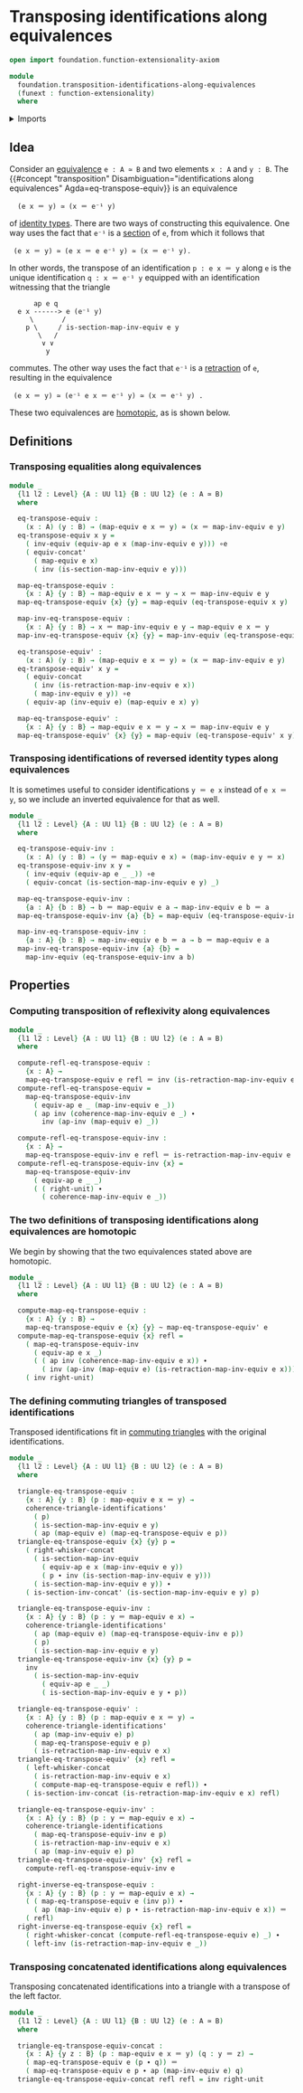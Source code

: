 # Transposing identifications along equivalences

```agda
open import foundation.function-extensionality-axiom

module
  foundation.transposition-identifications-along-equivalences
  (funext : function-extensionality)
  where
```

<details><summary>Imports</summary>

```agda
open import foundation.action-on-identifications-functions
open import foundation.commuting-triangles-of-identifications funext
open import foundation.identity-types funext
open import foundation.universe-levels

open import foundation-core.equivalences
open import foundation-core.homotopies
open import foundation-core.whiskering-identifications-concatenation
```

</details>

## Idea

Consider an [equivalence](foundation-core.equivalences.md) `e : A ≃ B` and two
elements `x : A` and `y : B`. The
{{#concept "transposition" Disambiguation="identifications along equivalences" Agda=eq-transpose-equiv}}
is an equivalence

```text
  (e x ＝ y) ≃ (x ＝ e⁻¹ y)
```

of [identity types](foundation-core.identity-types.md). There are two ways of
constructing this equivalence. One way uses the fact that `e⁻¹` is a
[section](foundation-core.sections.md) of `e`, from which it follows that

```text
 (e x ＝ y) ≃ (e x ＝ e e⁻¹ y) ≃ (x ＝ e⁻¹ y).
```

In other words, the transpose of an identification `p : e x ＝ y` along `e` is
the unique identification `q : x ＝ e⁻¹ y` equipped with an identification
witnessing that the triangle

```text
      ap e q
  e x ------> e (e⁻¹ y)
     \       /
    p \     / is-section-map-inv-equiv e y
       \   /
        ∨ ∨
         y
```

commutes. The other way uses the fact that `e⁻¹` is a
[retraction](foundation-core.retractions.md) of `e`, resulting in the
equivalence

```text
 (e x ＝ y) ≃ (e⁻¹ e x ＝ e⁻¹ y) ≃ (x ＝ e⁻¹ y) .
```

These two equivalences are [homotopic](foundation-core.homotopies.md), as is
shown below.

## Definitions

### Transposing equalities along equivalences

```agda
module _
  {l1 l2 : Level} {A : UU l1} {B : UU l2} (e : A ≃ B)
  where

  eq-transpose-equiv :
    (x : A) (y : B) → (map-equiv e x ＝ y) ≃ (x ＝ map-inv-equiv e y)
  eq-transpose-equiv x y =
    ( inv-equiv (equiv-ap e x (map-inv-equiv e y))) ∘e
    ( equiv-concat'
      ( map-equiv e x)
      ( inv (is-section-map-inv-equiv e y)))

  map-eq-transpose-equiv :
    {x : A} {y : B} → map-equiv e x ＝ y → x ＝ map-inv-equiv e y
  map-eq-transpose-equiv {x} {y} = map-equiv (eq-transpose-equiv x y)

  map-inv-eq-transpose-equiv :
    {x : A} {y : B} → x ＝ map-inv-equiv e y → map-equiv e x ＝ y
  map-inv-eq-transpose-equiv {x} {y} = map-inv-equiv (eq-transpose-equiv x y)

  eq-transpose-equiv' :
    (x : A) (y : B) → (map-equiv e x ＝ y) ≃ (x ＝ map-inv-equiv e y)
  eq-transpose-equiv' x y =
    ( equiv-concat
      ( inv (is-retraction-map-inv-equiv e x))
      ( map-inv-equiv e y)) ∘e
    ( equiv-ap (inv-equiv e) (map-equiv e x) y)

  map-eq-transpose-equiv' :
    {x : A} {y : B} → map-equiv e x ＝ y → x ＝ map-inv-equiv e y
  map-eq-transpose-equiv' {x} {y} = map-equiv (eq-transpose-equiv' x y)
```

### Transposing identifications of reversed identity types along equivalences

It is sometimes useful to consider identifications `y ＝ e x` instead of
`e x ＝ y`, so we include an inverted equivalence for that as well.

```agda
module _
  {l1 l2 : Level} {A : UU l1} {B : UU l2} (e : A ≃ B)
  where

  eq-transpose-equiv-inv :
    (x : A) (y : B) → (y ＝ map-equiv e x) ≃ (map-inv-equiv e y ＝ x)
  eq-transpose-equiv-inv x y =
    ( inv-equiv (equiv-ap e _ _)) ∘e
    ( equiv-concat (is-section-map-inv-equiv e y) _)

  map-eq-transpose-equiv-inv :
    {a : A} {b : B} → b ＝ map-equiv e a → map-inv-equiv e b ＝ a
  map-eq-transpose-equiv-inv {a} {b} = map-equiv (eq-transpose-equiv-inv a b)

  map-inv-eq-transpose-equiv-inv :
    {a : A} {b : B} → map-inv-equiv e b ＝ a → b ＝ map-equiv e a
  map-inv-eq-transpose-equiv-inv {a} {b} =
    map-inv-equiv (eq-transpose-equiv-inv a b)
```

## Properties

### Computing transposition of reflexivity along equivalences

```agda
module _
  {l1 l2 : Level} {A : UU l1} {B : UU l2} (e : A ≃ B)
  where

  compute-refl-eq-transpose-equiv :
    {x : A} →
    map-eq-transpose-equiv e refl ＝ inv (is-retraction-map-inv-equiv e x)
  compute-refl-eq-transpose-equiv =
    map-eq-transpose-equiv-inv
      ( equiv-ap e _ (map-inv-equiv e _))
      ( ap inv (coherence-map-inv-equiv e _) ∙
        inv (ap-inv (map-equiv e) _))

  compute-refl-eq-transpose-equiv-inv :
    {x : A} →
    map-eq-transpose-equiv-inv e refl ＝ is-retraction-map-inv-equiv e x
  compute-refl-eq-transpose-equiv-inv {x} =
    map-eq-transpose-equiv-inv
      ( equiv-ap e _ _)
      ( ( right-unit) ∙
        ( coherence-map-inv-equiv e _))
```

### The two definitions of transposing identifications along equivalences are homotopic

We begin by showing that the two equivalences stated above are homotopic.

```agda
module _
  {l1 l2 : Level} {A : UU l1} {B : UU l2} (e : A ≃ B)
  where

  compute-map-eq-transpose-equiv :
    {x : A} {y : B} →
    map-eq-transpose-equiv e {x} {y} ~ map-eq-transpose-equiv' e
  compute-map-eq-transpose-equiv {x} refl =
    ( map-eq-transpose-equiv-inv
      ( equiv-ap e x _)
      ( ( ap inv (coherence-map-inv-equiv e x)) ∙
        ( inv (ap-inv (map-equiv e) (is-retraction-map-inv-equiv e x))))) ∙
    ( inv right-unit)
```

### The defining commuting triangles of transposed identifications

Transposed identifications fit in
[commuting triangles](foundation.commuting-triangles-of-identifications.md) with
the original identifications.

```agda
module _
  {l1 l2 : Level} {A : UU l1} {B : UU l2} (e : A ≃ B)
  where

  triangle-eq-transpose-equiv :
    {x : A} {y : B} (p : map-equiv e x ＝ y) →
    coherence-triangle-identifications'
      ( p)
      ( is-section-map-inv-equiv e y)
      ( ap (map-equiv e) (map-eq-transpose-equiv e p))
  triangle-eq-transpose-equiv {x} {y} p =
    ( right-whisker-concat
      ( is-section-map-inv-equiv
        ( equiv-ap e x (map-inv-equiv e y))
        ( p ∙ inv (is-section-map-inv-equiv e y)))
      ( is-section-map-inv-equiv e y)) ∙
    ( is-section-inv-concat' (is-section-map-inv-equiv e y) p)

  triangle-eq-transpose-equiv-inv :
    {x : A} {y : B} (p : y ＝ map-equiv e x) →
    coherence-triangle-identifications'
      ( ap (map-equiv e) (map-eq-transpose-equiv-inv e p))
      ( p)
      ( is-section-map-inv-equiv e y)
  triangle-eq-transpose-equiv-inv {x} {y} p =
    inv
      ( is-section-map-inv-equiv
        ( equiv-ap e _ _)
        ( is-section-map-inv-equiv e y ∙ p))

  triangle-eq-transpose-equiv' :
    {x : A} {y : B} (p : map-equiv e x ＝ y) →
    coherence-triangle-identifications'
      ( ap (map-inv-equiv e) p)
      ( map-eq-transpose-equiv e p)
      ( is-retraction-map-inv-equiv e x)
  triangle-eq-transpose-equiv' {x} refl =
    ( left-whisker-concat
      ( is-retraction-map-inv-equiv e x)
      ( compute-map-eq-transpose-equiv e refl)) ∙
    ( is-section-inv-concat (is-retraction-map-inv-equiv e x) refl)

  triangle-eq-transpose-equiv-inv' :
    {x : A} {y : B} (p : y ＝ map-equiv e x) →
    coherence-triangle-identifications
      ( map-eq-transpose-equiv-inv e p)
      ( is-retraction-map-inv-equiv e x)
      ( ap (map-inv-equiv e) p)
  triangle-eq-transpose-equiv-inv' {x} refl =
    compute-refl-eq-transpose-equiv-inv e

  right-inverse-eq-transpose-equiv :
    {x : A} {y : B} (p : y ＝ map-equiv e x) →
    ( ( map-eq-transpose-equiv e (inv p)) ∙
      ( ap (map-inv-equiv e) p ∙ is-retraction-map-inv-equiv e x)) ＝
    ( refl)
  right-inverse-eq-transpose-equiv {x} refl =
    ( right-whisker-concat (compute-refl-eq-transpose-equiv e) _) ∙
    ( left-inv (is-retraction-map-inv-equiv e _))
```

### Transposing concatenated identifications along equivalences

Transposing concatenated identifications into a triangle with a transpose of the
left factor.

```agda
module _
  {l1 l2 : Level} {A : UU l1} {B : UU l2} (e : A ≃ B)
  where

  triangle-eq-transpose-equiv-concat :
    {x : A} {y z : B} (p : map-equiv e x ＝ y) (q : y ＝ z) →
    ( map-eq-transpose-equiv e (p ∙ q)) ＝
    ( map-eq-transpose-equiv e p ∙ ap (map-inv-equiv e) q)
  triangle-eq-transpose-equiv-concat refl refl = inv right-unit
```
